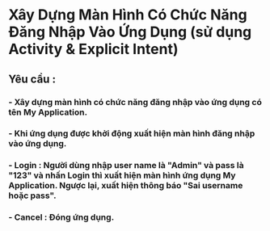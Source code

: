 # Xây Dựng Màn Hình Có Chức Năng Đăng Nhập Vào Ứng Dụng (sử dụng Activity & Explicit Intent)
## Yêu cầu :
### - Xây dựng màn hình có chức năng đăng nhập vào ứng dụng có tên My Application.
### - Khi ứng dụng được khởi động xuất hiện màn hình đăng nhập vào ứng dụng.
### - Login : Người dùng nhập user name là "Admin" và pass là "123" và nhấn Login thì xuất hiện màn hình ứng dụng My Application. Ngược lại, xuất hiện thông báo "Sai username hoặc pass".
### - Cancel : Đóng ứng dụng.
